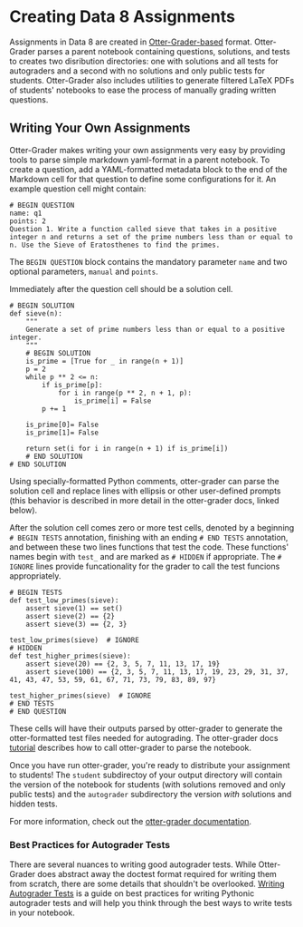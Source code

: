 # Creating Data 8 Assignments

Assignments in Data 8 are created in [Otter-Grader-based](https://otter-grader.readthedocs.io/en/latest/) format. Otter-Grader parses a parent notebook containing questions, solutions, and tests to creates two disribution directories: one with solutions and all tests for autograders and a second with no solutions and only public tests for students. Otter-Grader also includes utilities to generate filtered LaTeX PDFs of students' notebooks to ease the process of manually grading written questions.

## Writing Your Own Assignments

Otter-Grader makes writing your own assignments very easy by providing tools to parse simple markdown yaml-format in a parent notebook. To create a question, add a YAML-formatted metadata block to the end of the Markdown cell for that question to define some configurations for it. An example question cell might contain:

```{text}
# BEGIN QUESTION
name: q1
points: 2
Question 1. Write a function called sieve that takes in a positive integer n and returns a set of the prime numbers less than or equal to n. Use the Sieve of Eratosthenes to find the primes.
```

The `BEGIN QUESTION` block contains the mandatory parameter `name` and two optional parameters, `manual` and `points`. 


Immediately after the question cell should be a solution cell.
```
# BEGIN SOLUTION
def sieve(n):
    """
    Generate a set of prime numbers less than or equal to a positive integer.
    """
    # BEGIN SOLUTION
    is_prime = [True for _ in range(n + 1)]
    p = 2
    while p ** 2 <= n:
        if is_prime[p]:
            for i in range(p ** 2, n + 1, p):
                is_prime[i] = False
        p += 1

    is_prime[0]= False
    is_prime[1]= False

    return set(i for i in range(n + 1) if is_prime[i])
    # END SOLUTION
# END SOLUTION
```

 Using specially-formatted Python comments, otter-grader can parse the solution cell and replace lines with ellipsis or other user-defined prompts (this behavior is described in more detail in the otter-grader docs, linked below). 
 
 After the solution cell comes zero or more test cells, denoted by a beginning `# BEGIN TESTS` annotation, finishing with an ending `# END TESTS` annotation, and between these two lines functions that test the code. These functions' names begin with `test_` and are marked as  `# HIDDEN` if appropriate. The `# IGNORE` lines provide funcationality for the grader to call the test funcions appropriately.
```
# BEGIN TESTS
def test_low_primes(sieve):
    assert sieve(1) == set()
    assert sieve(2) == {2}
    assert sieve(3) == {2, 3}

test_low_primes(sieve)  # IGNORE
# HIDDEN
def test_higher_primes(sieve):
    assert sieve(20) == {2, 3, 5, 7, 11, 13, 17, 19}
    assert sieve(100) == {2, 3, 5, 7, 11, 13, 17, 19, 23, 29, 31, 37, 41, 43, 47, 53, 59, 61, 67, 71, 73, 79, 83, 89, 97}

test_higher_primes(sieve)  # IGNORE
# END TESTS
# END QUESTION
```
 
  These cells will have their outputs parsed by otter-grader to generate the otter-formatted test files needed for autograding. The otter-grader docs [tutorial](https://otter-grader.readthedocs.io/en/latest/tutorial.html) describes how to call otter-grader to parse the notebook.

Once you have run otter-grader, you're ready to distribute your assignment to students! The `student` subdirectoy of your output directory will contain the version of the notebook for students (with solutions removed and only public tests) and the `autograder` subdirectory the version *with* solutions and hidden tests.

For more information, check out the [otter-grader documentation](https://otter-grader.readthedocs.io/en/latest/).

### Best Practices for Autograder Tests

There are several nuances to writing good autograder tests. While Otter-Grader does abstract away the doctest format required for writing them from scratch, there are some details that shouldn't be overlooked. [Writing Autograder Tests](https://autograder-tests.rtfd.io) is a guide on best practices for writing Pythonic autograder tests and will help you think through the best ways to write tests in your notebook.

